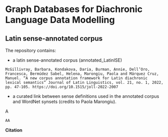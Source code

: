 # Graph Databases for Diachronic Language Data Modelling


## Latin sense-annotated corpus
The repository contains:
- a latin sense-annotated corpus (annotated_LatinISE)
```
McGillivray, Barbara, Kondakova, Daria, Burman, Annie, Dell’Oro, Francesca, Bermúdez Sabel, Helena, Marongiu, Paola and Márquez Cruz, Manuel. “A new corpus annotation framework for Latin diachronic lexical semantics” Journal of Latin Linguistics, vol. 21, no. 1, 2022, pp. 47-105. https://doi.org/10.1515/joll-2022-2007
```
- a curated link between sense definitions used in the annotated corpus and WordNet synsets (credits to Paola Marongiu).


A
```python
AA
```

<b> Citation </b>

```

```

